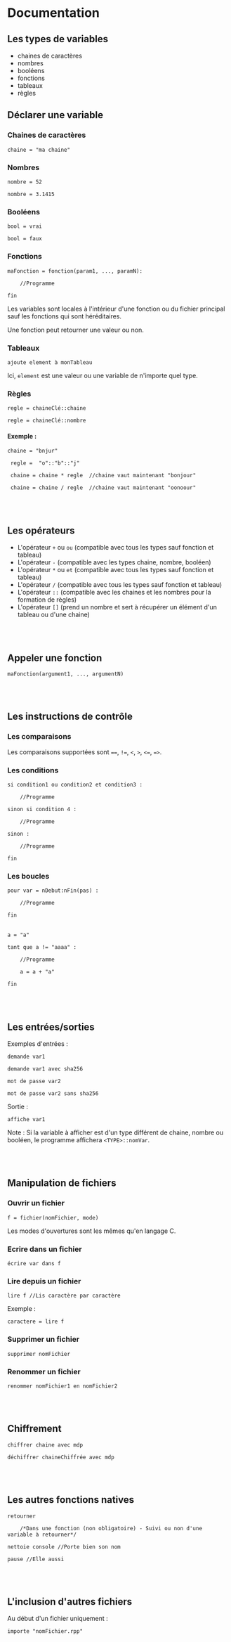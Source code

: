 # Documentation

## Les types de variables

- chaines de caractères
- nombres
- booléens
- fonctions
- tableaux
- règles

## Déclarer une variable

### Chaines de caractères
``` chaine = "ma chaine" ```

### Nombres
``` nombre = 52 ```

``` nombre = 3.1415 ```

### Booléens
``` bool = vrai ```

``` bool = faux ```

### Fonctions
``` maFonction = fonction(param1, ..., paramN): ```

```    //Programme ```

``` fin ```

Les variables sont locales à l'intérieur d'une fonction ou du fichier principal sauf les fonctions qui sont héréditaires.

Une fonction peut retourner une valeur ou non.

### Tableaux
``` ajoute element à monTableau ```

Ici, ``` element ``` est une valeur ou une variable de n'importe quel type.

### Règles
``` regle = chaineClé::chaine ```

``` regle = chaineClé::nombre ```

#### Exemple :

``` chaine = "bnjur" ```

``` regle =  "o"::"b"::"j"```

``` chaine = chaine * regle  //chaine vaut maintenant "bonjour"```

``` chaine = chaine / regle  //chaine vaut maintenant "oonoour"```

</br></br>

## Les opérateurs

- L'opérateur ```+``` ou ```ou``` (compatible avec tous les types sauf fonction et tableau)
- L'opérateur ```-``` (compatible avec les types chaine, nombre, booléen)
- L'opérateur ```*``` ou ```et``` (compatible avec tous les types sauf fonction et tableau)
- L'opérateur ```/``` (compatible avec tous les types sauf fonction et tableau)
- L'opérateur ```::``` (compatible avec les chaines et les nombres pour la formation de règles)
- L'opérateur ```[]``` (prend un nombre et sert à récupérer un élément d'un tableau ou d'une chaine)

</br></br>

## Appeler une fonction

```maFonction(argument1, ..., argumentN)```

</br></br>

## Les instructions de contrôle

### Les comparaisons

Les comparaisons supportées sont ```==```, ```!=```, ```<```, ```>```, ```<=```, ```=>```.

### Les conditions

```si condition1 ou condition2 et condition3 :```

```    //Programme```

```sinon si condition 4 :```

```    //Programme```

```sinon :```

```    //Programme```

```fin```

### Les boucles

```pour var = nDebut:nFin(pas) :```

```    //Programme```

```fin```
</br></br>

```a = "a"```

```tant que a != "aaaa" :```

```    //Programme```

```    a = a + "a"```

```fin```

</br></br>

## Les entrées/sorties

Exemples d'entrées :

```demande var1```

```demande var1 avec sha256```

```mot de passe var2```

```mot de passe var2 sans sha256```

Sortie :

```affiche var1```

Note : Si la variable à afficher est d'un type différent de chaine, nombre ou booléen, le programme affichera ```<TYPE>::nomVar```.

</br></br>

## Manipulation de fichiers

### Ouvrir un fichier

```f = fichier(nomFichier, mode)```

Les modes d'ouvertures sont les mêmes qu'en langage C.

### Ecrire dans un fichier

```écrire var dans f```

### Lire depuis un fichier

```lire f //Lis caractère par caractère```

Exemple :

```caractere = lire f```

### Supprimer un fichier

```supprimer nomFichier```

### Renommer un fichier

```renommer nomFichier1 en nomFichier2```

</br></br>

## Chiffrement

```chiffrer chaine avec mdp```

```déchiffrer chaineChiffrée avec mdp```

</br></br>

## Les autres fonctions natives

```retourner``` 

```    /*Dans une fonction (non obligatoire) - Suivi ou non d'une variable à retourner*/``` 


```nettoie console //Porte bien son nom``` 

```pause //Elle aussi``` 

</br></br>

## L'inclusion d'autres fichiers

Au début d'un fichier uniquement :

```importe "nomFichier.rpp"```



